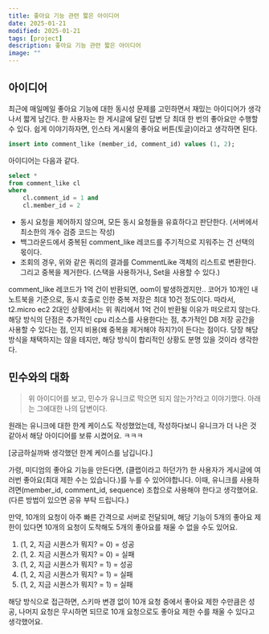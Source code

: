 ```yaml
---
title: 좋아요 기능 관련 짧은 아이디어
date: 2025-01-21
modified: 2025-01-21
tags: [project]
description: 좋아요 기능 관련 짧은 아이디어
image: ""
---
```


## 아이디어

최근에 매일메일 좋아요 기능에 대한 동시성 문제를 고민하면서 재밌는 아이디어가 생각나서 짧게 남긴다. 한 사용자는 한 게시글에 달린 답변 당 최대 한 번의 좋아요만 수행할 수 있다. 쉽게 이야기하자면, 인스타 게시물의 좋아요 버튼(토글)이라고 생각하면 된다.

```sql
insert into comment_like (member_id, comment_id) values (1, 2);
```

아이디어는 다음과 같다.

```sql
select *
from comment_like cl
where
    cl.comment_id = 1 and
    cl.member_id = 2
```

-   동시 요청을 제어하지 않으며, 모든 동시 요청들을 유효하다고 판단한다. (서버에서 최소한의 개수 검증 코드는 작성) 
-   백그라운드에서 중복된 comment\_like 레코드를 주기적으로 지워주는 건 선택의 몫이다.
-   조회의 경우, 위와 같은 쿼리의 결과를 CommentLike 객체의 리스트로 변환한다. 그리고 중복을 제거한다. (스택을 사용하거나, Set을 사용할 수 있다.)

comment\_like 레코드가 1억 건이 반환되면, oom이 발생하겠지만.. 코어가 10개인 내 노트북을 기준으로, 동시 호출로 인한 중복 저장은 최대 10건 정도이다. 따라서, t2.micro ec2 2대인 상황에서는 위 쿼리에서 1억 건이 반환될 이유가 떠오르지 않는다. 해당 방식의 단점은 추가적인 cpu 리소스를 사용한다는 점, 추가적인 DB 저장 공간을 사용할 수 있다는 점, 인지 비용(왜 중복을 제거해야 하지?)이 든다는 점이다. 당장 해당 방식을 채택하지는 않을 테지만, 해당 방식이 합리적인 상황도 분명 있을 것이라 생각한다.

## 민수와의 대화

> 위 아이디어를 보고, 민수가 유니크로 막으면 되지 않는가?라고 이야기했다. 아래는 그에대한 나의 답변이다.

원래는 유니크에 대한 한계 케이스도 작성했었는데, 작성하다보니 유니크가 더 나은 것 같아서 해당 아이디어를 보류 시켰어요. ㅋㅋㅋ

[궁금하실까봐 생각했던 한계 케이스를 남깁니다.]

가령, 미디엄의 좋아요 기능을 만든다면, (클랩이라고 하던가?) 한 사용자가 게시글에 여러번 좋아요(최대 제한 수는 있습니다.)를 누를 수 있어야합니다. 이때, 유니크를 사용하려면(member_id, comment_id, sequence) 조합으로 사용해야 한다고 생각했어요. (다른 방법이 있으면 공유 부탁 드립니다.)

만약, 10개의 요청이 아주 빠른 간격으로 서버로 전달되며, 해당 기능이 5개의 좋아요 제한이 있다면 10개의 요청이 도착해도 5개의 좋아요를 채울 수 없을 수도 있어요.

1. (1, 2, 지금 시퀀스가 뭐지? = 0) = 성공
2. (1, 2. 지금 시퀀스가 뭐지? = 0) = 실패
3. (1, 2, 지금 시퀀스가 뭐지? = 1) = 성공
4. (1, 2, 지금 시퀀스가 뭐지? = 1) = 실패
5. (1, 2, 지금 시퀀스가 뭐지? = 1) = 실패

해당 방식으로 접근하면, 스키마 변경 없이 10개 요청 중에서 좋아요 제한 수만큼은 성공, 나머지 요청은 무시하면 되므로 10개 요청으로도 좋아요 제한 수를 채울 수 있다고 생각했어요.
